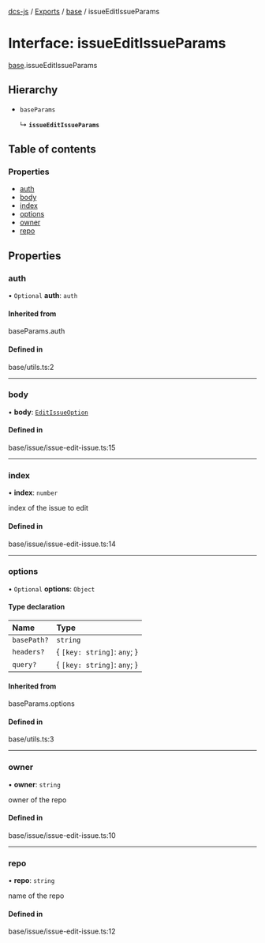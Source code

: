 [dcs-js](../README.md) / [Exports](../modules.md) / [base](../modules/base.md) / issueEditIssueParams

# Interface: issueEditIssueParams

[base](../modules/base.md).issueEditIssueParams

## Hierarchy

- `baseParams`

  ↳ **`issueEditIssueParams`**

## Table of contents

### Properties

- [auth](base.issueEditIssueParams.md#auth)
- [body](base.issueEditIssueParams.md#body)
- [index](base.issueEditIssueParams.md#index)
- [options](base.issueEditIssueParams.md#options)
- [owner](base.issueEditIssueParams.md#owner)
- [repo](base.issueEditIssueParams.md#repo)

## Properties

### <a id="auth" name="auth"></a> auth

• `Optional` **auth**: `auth`

#### Inherited from

baseParams.auth

#### Defined in

base/utils.ts:2

___

### <a id="body" name="body"></a> body

• **body**: [`EditIssueOption`](base.EditIssueOption.md)

#### Defined in

base/issue/issue-edit-issue.ts:15

___

### <a id="index" name="index"></a> index

• **index**: `number`

index of the issue to edit

#### Defined in

base/issue/issue-edit-issue.ts:14

___

### <a id="options" name="options"></a> options

• `Optional` **options**: `Object`

#### Type declaration

| Name | Type |
| :------ | :------ |
| `basePath?` | `string` |
| `headers?` | { `[key: string]`: `any`;  } |
| `query?` | { `[key: string]`: `any`;  } |

#### Inherited from

baseParams.options

#### Defined in

base/utils.ts:3

___

### <a id="owner" name="owner"></a> owner

• **owner**: `string`

owner of the repo

#### Defined in

base/issue/issue-edit-issue.ts:10

___

### <a id="repo" name="repo"></a> repo

• **repo**: `string`

name of the repo

#### Defined in

base/issue/issue-edit-issue.ts:12
